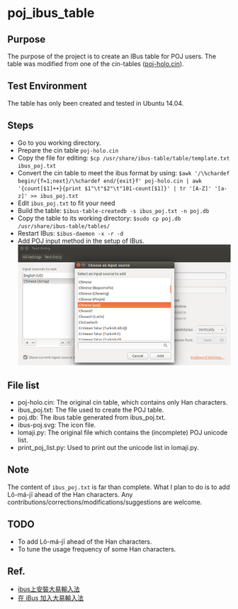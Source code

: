 # poj_ibus_table

## Purpose
The purpose of the project is to create an IBus table for POJ users.
The table was modified from one of the cin-tables ([poj-holo.cin](https://github.com/chinese-opendesktop/cin-tables)).

## Test Environment
The table has only been created and tested in Ubuntu 14.04.

## Steps
* Go to you working directory.
* Prepare the cin table `poj-holo.cin`
* Copy the file for editing:
  `$cp /usr/share/ibus-table/table/template.txt ibus_poj.txt`
* Convert the cin table to meet the ibus format by using:
  `$awk '/\%chardef begin/{f=1;next}/\%chardef end/{exit}f' poj-holo.cin | awk '{count[$1]++}{print $1"\t"$2"\t"101-count[$1]}' | tr '[A-Z]' '[a-z]' >> ibus_poj.txt`
* Edit `ibus_poj.txt` to fit your need
* Build the table:
  `$ibus-table-createdb -s ibus_poj.txt -n poj.db`
* Copy the table to its working directory:
  `$sudo cp poj.db /usr/share/ibus-table/tables/`
* Restart IBus:
  `$ibus-daemon -x -r -d`
* Add POJ input method in the setup of IBus.
  ![add poj in ibus](pics/add_poj_in_ibus.png)

## File list
* poj-holo.cin: The original cin table, which contains only Han characters.
* ibus_poj.txt: The file used to create the POJ table.
* poj.db: The ibus table generated from ibus_poj.txt.
* ibus-poj.svg: The icon file.
* lomaji.py: The original file which contains the (incomplete) POJ unicode list.
* print_poj_list.py: Used to print out the unicode list in lomaji.py.

## Note
The content of `ibus_poj.txt` is far than complete.
What I plan to do is to add Lô-má-jī ahead of the Han characters.
Any contributions/corrections/modifications/suggestions are welcome.

## TODO
* To add Lô-má-jī ahead of the Han characters.
* To tune the usage frequency of some Han characters.

## Ref.
* [ibus上安裝大易輸入法](http://120.114.52.240/~T093000298/blog?node=000000103)
* [在 iBus 加入大易輸入法](http://jamyy.us.to/blog/2013/12/5653.html)

